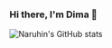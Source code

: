 ### Hi there, I'm Dima 👋


![Naruhin's GitHub stats](https://github-readme-stats.vercel.app/api?username=naruhin&show_icons=true&theme=dark)


